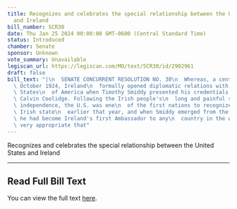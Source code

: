 ```yaml
---
title: Recognizes and celebrates the special relationship between the United States
  and Ireland
bill_number: SCR30
date: Thu Jan 25 2024 00:00:00 GMT-0600 (Central Standard Time)
status: Introduced
chamber: Senate
sponsor: Unknown
vote_summary: Unavailable
legiscan_url: https://legiscan.com/MO/text/SCR30/id/2902961
draft: false
bill_text: "|\n  SENATE CONCURRENT RESOLUTION NO. 30\n  Whereas, a century ago, in\
  \ October 1924, Ireland\n  formally opened diplomatic relations with the United\
  \ States\n  of America when Timothy Smiddy presented his credentials to\n  President\
  \ Calvin Coolidge. Following the Irish people's\n  long and painful struggle for\
  \ independence, the U.S. was one\n  of the first nations to recognize the fledgling\
  \ Irish state\n  earlier that year, and when Smiddy emerged from the White\n  House,\
  \ he had become Ireland's first Ambassador to any\n  country in the world. It was\
  \ very appropriate that"
---
```

Recognizes and celebrates the special relationship between the United States and Ireland

---

## Read Full Bill Text

You can view the full text [here](https://legiscan.com/MO/text/SCR30/id/2902961).
